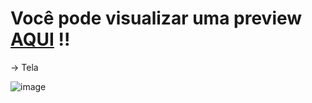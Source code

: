 # Você pode visualizar uma preview <a target="_blank"  href="https://scroll-up.vercel.app/" o-brank/> AQUI</a> !!



-> Tela 

![image](https://user-images.githubusercontent.com/75391803/159371123-bec7830e-01aa-4fa7-bc06-fcfa3f088fa4.png)
